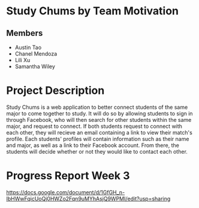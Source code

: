 # Study Chums by Team Motivation

## Members
* Austin Tao
* Chanel Mendoza
* Lili Xu
* Samantha Wiley

# Project Description
Study Chums is a web application to better connect students of the same major to come together to study. It will do so by allowing students to sign in through Facebook, who will then search for other students within the same major, and request to connect. If both students request to connect with each other, they will recieve an email containing a link to view their match's profile. Each students' profiles will contain information such as their name and major, as well as a link to their Facebook account. From there, the students will decide whether or not they would like to contact each other.

# Progress Report Week 3
https://docs.google.com/document/d/1GfGH_n-IbHWwFqicUoQj0HWZo2Fqn9uMYhAsjQ9WPMI/edit?usp=sharing
